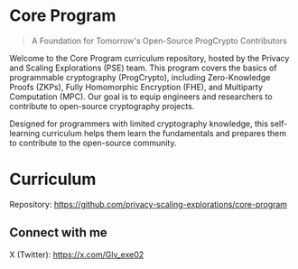 # Core Program

> A Foundation for Tomorrow's Open-Source ProgCrypto Contributors

Welcome to the Core Program curriculum repository, hosted by the Privacy and Scaling Explorations (PSE) team. This program covers the basics of programmable cryptography (ProgCrypto), including Zero-Knowledge Proofs (ZKPs), Fully Homomorphic Encryption (FHE), and Multiparty Computation (MPC). Our goal is to equip engineers and researchers to contribute to open-source cryptography projects.

Designed for programmers with limited cryptography knowledge, this self-learning curriculum helps them learn the fundamentals and prepares them to contribute to the open-source community.

# Curriculum

Repository: https://github.com/privacy-scaling-explorations/core-program


## Connect with me
X (Twitter): https://x.com/Glv_exe02
